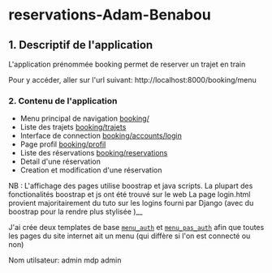 # reservations-Adam-Benabou


## 1. Descriptif de l'application ##

L'application prénommée booking permet de reserver un trajet en train 

Pour y accéder, aller sur l'url suivant: 
http://localhost:8000/booking/menu 
### 2. Contenu de l'application ##

* Menu principal de navigation [booking/](http://localhost:8000/booking/)
* Liste des trajets [booking/trajets](http://localhost:8000/booking/trajets)
* Interface de connection [booking/accounts/login](http://localhost:8000/booking/account/login)
* Page profil [booking/profil](http://localhost:8000/booking/profil)
* Liste des réservations [booking/reservations](http://localhost:8000/booking/reservations)
* Detail d'une réservation 
* Creation et modification d'une réservation 


NB : L'affichage des pages utilise boostrap et java scripts. La plupart des fonctionalités boostrap et js ont été trouvé sur le web
La page login.html provient majoritairement du tuto sur les logins fourni par Django (avec du boostrap pour la rendre plus stylisée )__

J'ai crée deux templates de base [`menu_auth`](/reservations/booking/templates/booking/menu_auth.html) et [`menu_pas_auth`](/reservations/booking/templates/booking/menu_pas_auth.html) afin que toutes les pages du site internet ait un menu (qui diffère si l'on est connecté ou non) 

Nom utilsateur:  admin 
   mdp            admin 
